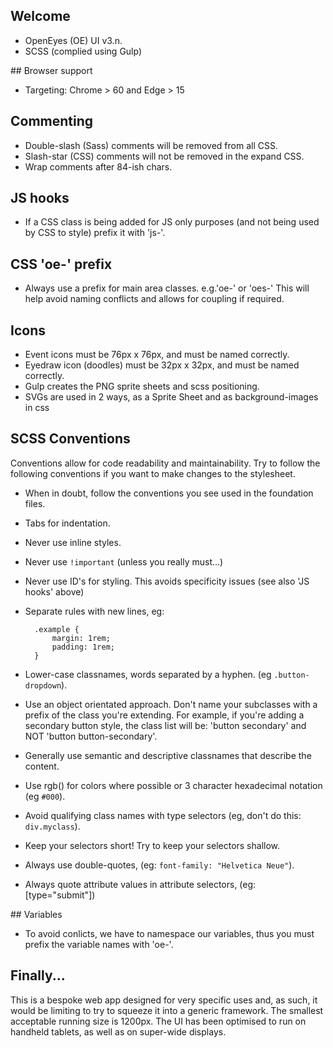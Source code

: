 ## Welcome

* OpenEyes (OE) UI v3.n. 
* SCSS (complied using Gulp)

## Browser support

* Targeting: Chrome > 60 and Edge > 15


## Commenting

* Double-slash (Sass) comments will be removed from all CSS.
* Slash-star (CSS) comments will not be removed in the expand CSS.
* Wrap comments after 84-ish chars.

## JS hooks

* If a CSS class is being added for JS only purposes (and not being used by CSS to style)
  prefix it with 'js-'. 
  
## CSS 'oe-' prefix

* Always use a prefix for main area classes. e.g.'oe-' or 'oes-' This will help avoid naming conflicts and allows
for coupling if required.
 
  
## Icons

* Event icons must be 76px x 76px, and must be named correctly. 
* Eyedraw icon (doodles) must be 32px x 32px, and must be named correctly.
* Gulp creates the PNG sprite sheets and scss positioning.
* SVGs are used in 2 ways, as a Sprite Sheet and as background-images in css

## SCSS Conventions

Conventions allow for code readability and maintainability. Try to follow
the following conventions if you want to make changes to the stylesheet.

* When in doubt, follow the conventions you see used in the foundation files.
* Tabs for indentation.
* Never use inline styles.
* Never use `!important` (unless you really must...)
* Never use ID's for styling. This avoids specificity issues (see also 'JS hooks' above)
* Separate rules with new lines, eg:

        .example {
            margin: 1rem;
            padding: 1rem;
        }

* Lower-case classnames, words separated by a hyphen. (eg `.button-dropdown`).
* Use an object orientated approach. Don't name your subclasses with
  a prefix of the class you're extending. For example, if you're adding a secondary
  button style, the class list will be: 'button secondary' and NOT 'button button-secondary'.
* Generally use semantic and descriptive classnames that describe the content.
* Use rgb() for colors where possible or 3 character hexadecimal notation (eg `#000`).
* Avoid qualifying class names with type selectors (eg, don't do this: `div.myclass`).
* Keep your selectors short! Try to keep your selectors shallow. 
* Always use double-quotes, (eg: `font-family: "Helvetica Neue"`).
* Always quote attribute values in attribute selectors, (eg: [type="submit"])

## Variables

* To avoid conlicts, we have to namespace our variables, thus you must prefix 
  the variable names with 'oe-'.

## Finally...

This is a bespoke web app designed for very specific uses and, as such, it would be limiting to try to 
squeeze it into a generic framework. The smallest acceptable running size is 1200px. The UI has been optimised 
to run on handheld tablets, as well as on super-wide displays. 

